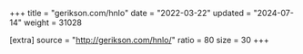 +++
title = "gerikson.com/hnlo"
date = "2022-03-22"
updated = "2024-07-14"
weight = 31028

[extra]
source = "http://gerikson.com/hnlo/"
ratio = 80
size = 30
+++
